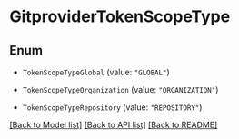# GitproviderTokenScopeType

## Enum


* `TokenScopeTypeGlobal` (value: `"GLOBAL"`)

* `TokenScopeTypeOrganization` (value: `"ORGANIZATION"`)

* `TokenScopeTypeRepository` (value: `"REPOSITORY"`)


[[Back to Model list]](../README.md#documentation-for-models) [[Back to API list]](../README.md#documentation-for-api-endpoints) [[Back to README]](../README.md)


